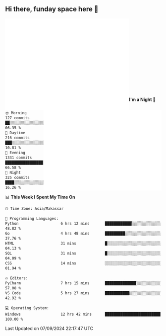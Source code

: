 ## Hi there, funday space here 🚀

<img align="left" width="400" alt="🌞" src="https://raw.githubusercontent.com/fhasnur/fhasnur/master/general.svg?token=ATQS65TR7ETTG5RLJUDIDBLBN34HE">
<img align="right" width="380" alt="🌞" src="https://raw.githubusercontent.com/fhasnur/fhasnur/master/statistics.svg?token=ATQS65TR7ETTG5RLJUDIDBLBN34HE">

<br><br><br><br><br><br><br><br><br><br><br><br><br><br>

<!--START_SECTION:waka-->
**I'm a Night 🦉** 

```text
🌞 Morning                127 commits         ██░░░░░░░░░░░░░░░░░░░░░░░   06.35 % 
🌆 Daytime                216 commits         ███░░░░░░░░░░░░░░░░░░░░░░   10.81 % 
🌃 Evening                1331 commits        █████████████████░░░░░░░░   66.58 % 
🌙 Night                  325 commits         ████░░░░░░░░░░░░░░░░░░░░░   16.26 % 
```


📊 **This Week I Spent My Time On** 

```text
🕑︎ Time Zone: Asia/Makassar

💬 Programming Languages: 
Python                   6 hrs 12 mins       ████████████░░░░░░░░░░░░░   48.82 % 
Go                       4 hrs 48 mins       █████████░░░░░░░░░░░░░░░░   37.76 % 
HTML                     31 mins             █░░░░░░░░░░░░░░░░░░░░░░░░   04.13 % 
SQL                      31 mins             █░░░░░░░░░░░░░░░░░░░░░░░░   04.09 % 
CSS                      14 mins             ░░░░░░░░░░░░░░░░░░░░░░░░░   01.94 % 

🔥 Editors: 
PyCharm                  7 hrs 15 mins       ██████████████░░░░░░░░░░░   57.08 % 
VS Code                  5 hrs 27 mins       ███████████░░░░░░░░░░░░░░   42.92 % 

💻 Operating System: 
Windows                  12 hrs 42 mins      █████████████████████████   100.00 % 
```


 Last Updated on 07/09/2024 22:17:47 UTC
<!--END_SECTION:waka-->
